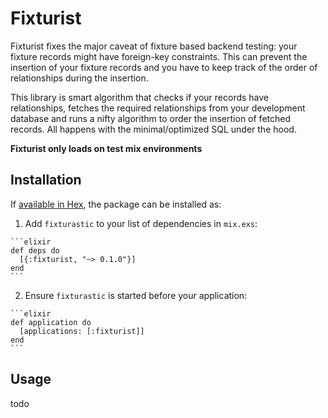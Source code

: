 # Fixturist

Fixturist fixes the major caveat of fixture based backend testing: your fixture records might have foreign-key constraints. This can prevent the insertion of your fixture records and you have to keep track of the order of relationships during the insertion.

This library is smart algorithm that checks if your records have relationships, fetches the required relationships from your development database and runs a nifty algorithm to order the insertion of fetched records. All happens with the minimal/optimized SQL under the hood.

**Fixturist only loads on test mix environments**

## Installation

If [available in Hex](https://hex.pm/docs/publish), the package can be installed as:

  1. Add `fixturastic` to your list of dependencies in `mix.exs`:

    ```elixir
    def deps do
      [{:fixturist, "~> 0.1.0"}]
    end
    ```

  2. Ensure `fixturastic` is started before your application:

    ```elixir
    def application do
      [applications: [:fixturist]]
    end
    ```

## Usage
todo
